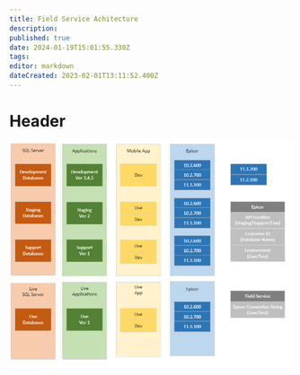 ```yaml
---
title: Field Service Achitecture
description: 
published: true
date: 2024-01-19T15:01:55.330Z
tags: 
editor: markdown
dateCreated: 2023-02-01T13:11:52.400Z
---
```


# Header
![screenshot_20230131_101424.png](/screenshot_20230131_101424.png)